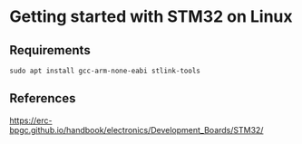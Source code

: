 # Getting started with STM32 on Linux

## Requirements

```
sudo apt install gcc-arm-none-eabi stlink-tools
```

## References

https://erc-bpgc.github.io/handbook/electronics/Development_Boards/STM32/

